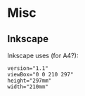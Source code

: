 # Misc

## Inkscape

Inkscape uses (for A4?):

    version="1.1"
    viewBox="0 0 210 297"
    height="297mm"
    width="210mm"
